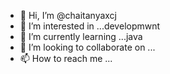 - 👋 Hi, I’m @chaitanyaxcj
- 👀 I’m interested in ...developmwnt
- 🌱 I’m currently learning ...java
- 💞️ I’m looking to collaborate on ...
- 📫 How to reach me ...

<!---
chaitanyaxcj/chaitanyaxcj is a ✨ special ✨ repository because its `README.md` (this file) appears on your GitHub profile.
You can click the Preview link to take a look at your changes.
--->
